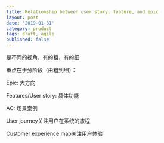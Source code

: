 ```yaml
---
title: Relationship between user story, feature, and epic
layout: post
date: '2019-01-31'
category: product
tags: draft, agile
published: false
---
```


是不同的视角，有的粗，有的细  

重点在于分阶段（由粗到细）：

Epic: 大方向

Features/User story: 具体功能

AC: 场景案例

User journey关注用户在系统的旅程

Customer experience map关注用户体验
